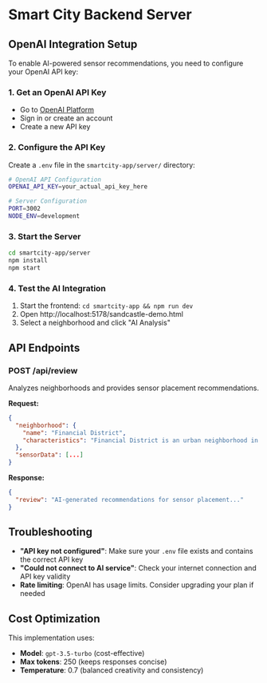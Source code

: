 # Smart City Backend Server

## OpenAI Integration Setup

To enable AI-powered sensor recommendations, you need to configure your OpenAI API key:

### 1. Get an OpenAI API Key
- Go to [OpenAI Platform](https://platform.openai.com/api-keys)
- Sign in or create an account
- Create a new API key

### 2. Configure the API Key
Create a `.env` file in the `smartcity-app/server/` directory:

```bash
# OpenAI API Configuration
OPENAI_API_KEY=your_actual_api_key_here

# Server Configuration
PORT=3002
NODE_ENV=development
```

### 3. Start the Server
```bash
cd smartcity-app/server
npm install
npm start
```

### 4. Test the AI Integration
1. Start the frontend: `cd smartcity-app && npm run dev`
2. Open http://localhost:5178/sandcastle-demo.html
3. Select a neighborhood and click "AI Analysis"

## API Endpoints

### POST /api/review
Analyzes neighborhoods and provides sensor placement recommendations.

**Request:**
```json
{
  "neighborhood": {
    "name": "Financial District",
    "characteristics": "Financial District is an urban neighborhood in NYC..."
  },
  "sensorData": [...]
}
```

**Response:**
```json
{
  "review": "AI-generated recommendations for sensor placement..."
}
```

## Troubleshooting

- **"API key not configured"**: Make sure your `.env` file exists and contains the correct API key
- **"Could not connect to AI service"**: Check your internet connection and API key validity
- **Rate limiting**: OpenAI has usage limits. Consider upgrading your plan if needed

## Cost Optimization

This implementation uses:
- **Model**: `gpt-3.5-turbo` (cost-effective)
- **Max tokens**: 250 (keeps responses concise)
- **Temperature**: 0.7 (balanced creativity and consistency) 